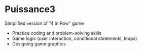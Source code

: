# Puissance3

Simplified version of "4 in Row" game
- Practice coding and problem-solving skills
- Game logic (user interaction, conditional statements, loops)
- Designing game graphics
